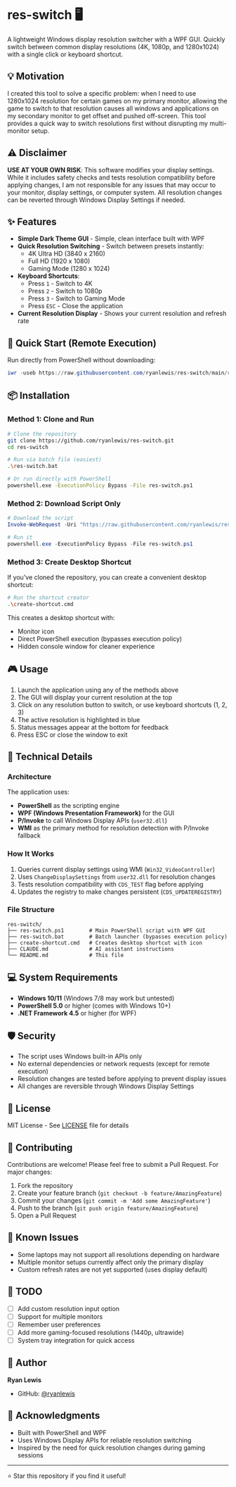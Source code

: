 # res-switch 🖥️

A lightweight Windows display resolution switcher with a WPF GUI. Quickly switch between common display resolutions (4K, 1080p, and 1280x1024) with a single click or keyboard shortcut.

## 💡 Motivation

I created this tool to solve a specific problem: when I need to use 1280x1024 resolution for certain games on my primary monitor, allowing the game to switch to that resolution causes all windows and applications on my secondary monitor to get offset and pushed off-screen. This tool provides a quick way to switch resolutions first without disrupting my multi-monitor setup.

## ⚠️ Disclaimer

**USE AT YOUR OWN RISK**: This software modifies your display settings. While it includes safety checks and tests resolution compatibility before applying changes, I am not responsible for any issues that may occur to your monitor, display settings, or computer system. All resolution changes can be reverted through Windows Display Settings if needed.

## ✨ Features

- **Simple Dark Theme GUI** - Simple, clean interface built with WPF
- **Quick Resolution Switching** - Switch between presets instantly:
  - 4K Ultra HD (3840 x 2160)
  - Full HD (1920 x 1080)
  - Gaming Mode (1280 x 1024)
- **Keyboard Shortcuts**:
  - Press `1` - Switch to 4K
  - Press `2` - Switch to 1080p
  - Press `3` - Switch to Gaming Mode
  - Press `ESC` - Close the application
- **Current Resolution Display** - Shows your current resolution and refresh rate

## 🚀 Quick Start (Remote Execution)

Run directly from PowerShell without downloading:

```powershell
iwr -useb https://raw.githubusercontent.com/ryanlewis/res-switch/main/res-switch.ps1 | iex
```

## 📦 Installation

### Method 1: Clone and Run

```bash
# Clone the repository
git clone https://github.com/ryanlewis/res-switch.git
cd res-switch

# Run via batch file (easiest)
.\res-switch.bat

# Or run directly with PowerShell
powershell.exe -ExecutionPolicy Bypass -File res-switch.ps1
```

### Method 2: Download Script Only

```powershell
# Download the script
Invoke-WebRequest -Uri "https://raw.githubusercontent.com/ryanlewis/res-switch/main/res-switch.ps1" -OutFile "res-switch.ps1"

# Run it
powershell.exe -ExecutionPolicy Bypass -File res-switch.ps1
```

### Method 3: Create Desktop Shortcut

If you've cloned the repository, you can create a convenient desktop shortcut:

```bash
# Run the shortcut creator
.\create-shortcut.cmd
```

This creates a desktop shortcut with:
- Monitor icon
- Direct PowerShell execution (bypasses execution policy)
- Hidden console window for cleaner experience

## 🎮 Usage

1. Launch the application using any of the methods above
2. The GUI will display your current resolution at the top
3. Click on any resolution button to switch, or use keyboard shortcuts (1, 2, 3)
4. The active resolution is highlighted in blue
5. Status messages appear at the bottom for feedback
6. Press ESC or close the window to exit

## 🔧 Technical Details

### Architecture

The application uses:
- **PowerShell** as the scripting engine
- **WPF (Windows Presentation Framework)** for the GUI
- **P/Invoke** to call Windows Display APIs (`user32.dll`)
- **WMI** as the primary method for resolution detection with P/Invoke fallback

### How It Works

1. Queries current display settings using WMI (`Win32_VideoController`)
2. Uses `ChangeDisplaySettings` from `user32.dll` for resolution changes
3. Tests resolution compatibility with `CDS_TEST` flag before applying
4. Updates the registry to make changes persistent (`CDS_UPDATEREGISTRY`)

### File Structure

```
res-switch/
├── res-switch.ps1        # Main PowerShell script with WPF GUI
├── res-switch.bat        # Batch launcher (bypasses execution policy)
├── create-shortcut.cmd   # Creates desktop shortcut with icon
├── CLAUDE.md             # AI assistant instructions
└── README.md             # This file
```

## 💻 System Requirements

- **Windows 10/11** (Windows 7/8 may work but untested)
- **PowerShell 5.0** or higher (comes with Windows 10+)
- **.NET Framework 4.5** or higher (for WPF)

## 🛡️ Security

- The script uses Windows built-in APIs only
- No external dependencies or network requests (except for remote execution)
- Resolution changes are tested before applying to prevent display issues
- All changes are reversible through Windows Display Settings

## 📄 License

MIT License - See [LICENSE](LICENSE) file for details

## 🤝 Contributing

Contributions are welcome! Please feel free to submit a Pull Request. For major changes:

1. Fork the repository
2. Create your feature branch (`git checkout -b feature/AmazingFeature`)
3. Commit your changes (`git commit -m 'Add some AmazingFeature'`)
4. Push to the branch (`git push origin feature/AmazingFeature`)
5. Open a Pull Request

## 🐛 Known Issues

- Some laptops may not support all resolutions depending on hardware
- Multiple monitor setups currently affect only the primary display
- Custom refresh rates are not yet supported (uses display default)

## 📝 TODO

- [ ] Add custom resolution input option
- [ ] Support for multiple monitors
- [ ] Remember user preferences
- [ ] Add more gaming-focused resolutions (1440p, ultrawide)
- [ ] System tray integration for quick access

## 👤 Author

**Ryan Lewis**

- GitHub: [@ryanlewis](https://github.com/ryanlewis)

## 🙏 Acknowledgments

- Built with PowerShell and WPF
- Uses Windows Display APIs for reliable resolution switching
- Inspired by the need for quick resolution changes during gaming sessions

---

⭐ Star this repository if you find it useful!